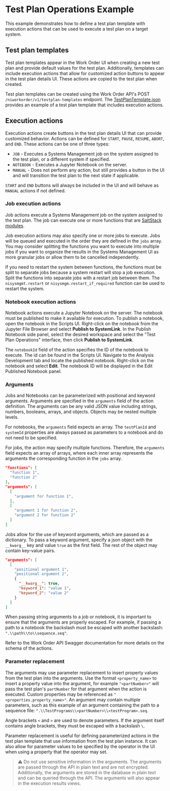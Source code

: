 # Test Plan Operations Example

This example demonstrates how to define a test plan template with execution
actions that can be used to execute a test plan on a target system.

## Test plan templates

Test plan templates appear in the Work Order UI when creating a new test plan
and provide default values for the test plan. Additionally, templates can
include execution actions that allow for customized action buttons to appear in
the test plan details UI. These actions are copied to the test plan when
created.

Test plan templates can be created using the Work Order API's POST
`/niworkorder/v1/testplan-templates` endpoint. The
[TestPlanTemplate.json](TestPlanTemplate.json) provides an example of a test
plan template that includes execution actions.

## Execution actions

Execution actions create buttons in the test plan details UI that can provide
customized behavior. Actions can be defined for `START`, `PAUSE`, `RESUME`,
`ABORT`, and `END`. These actions can be one of three types:

- `JOB` - Executes a Systems Management job on the system assigned to the test
  plan, or a different system if specified.
- `NOTEBOOK` - Executes a Jupyter Notebook on the server.
- `MANUAL` - Does not perform any action, but still provides a button in the UI
  and will transition the test plan to the next state if applicable.

`START` and `END` buttons will always be included in the UI and will behave as
`MANUAL` actions if not defined.

### Job execution actions

Job actions execute a Systems Management job on the system assigned to the test
plan. The job can execute one or more functions that are
[SaltStack modules](https://docs.saltproject.io/en/latest/py-modindex.html).

Job execution actions may also specify one or more jobs to execute. Jobs will be
queued and executed in the order they are defined in the `jobs` array. You may
consider splitting the functions you want to execute into multiple jobs if you
want to organize the results in the Systems Management UI as more granular jobs
or allow them to be cancelled independently.

If you need to restart the system between functions, the functions must be split
to separate jobs because a system restart will stop a job execution. Split the
functions into separate jobs with a restart job between them. The
`nisysmgmt.restart` or `nisysmgm.restart_if_required` function can be used to
restart the system.

### Notebook execution actions

Notebook actions execute a Jupyter Notebook on the server. The notebook must be
published to make it available for execution. To publish a notebook, open the
notebook in the Scripts UI. Right-click on the notebook from the Jupyter File
Browser and select **Publish to SystemLink**. In the Publish Notebook side
panel, select the desired workspace and select the "Test Plan Operations"
interface, then click **Publish to SystemLink**.

The `notebookId` field of the action specifies the ID of the notebook to
execute. The id can be found in the Scripts UI. Navigate to the Analysis
Development tab and locate the published notebook. Right-click on the notebook
and select **Edit**. The notebook ID will be displayed in the Edit Published
Notebook panel.

### Arguments

Jobs and Notebooks can be parameterized with positional and keyword arguments.
Arguments are specified in the `arguments` field of the action definition. The
arguments can be any valid JSON value including strings, numbers, booleans,
arrays, and objects. Objects may be nested multiple levels.

For notebooks, the `arguments` field expects an array. The `testPlanId` and
`systemId` properties are always passed as parameters to a notebook and do not
need to be specified.

For jobs, the action may specify multiple functions. Therefore, the `arguments`
field expects an array of arrays, where each inner array represents the
arguments the corresponding function in the `jobs` array.

```json
"functions": [
  "function 1",
  "function 2"
],
"arguments": [
  [
    "argument for function 1",
  ],
  [
    "argument 1 for function 2",
    "argument 2 for function 2"
  ]
]
```

Jobs allow for the use of keyword arguments, which are passed as a dictionary.
To pass a keyword argument, specify a json object with the `__kwarg__` key and
value `true` as the first field. The rest of the object may contain key-value
pairs.

```json
"arguments": [
  [
    "positional argument 1",
    "positional argument 2",
    {
      "__kwarg__": true,
      "keyword_1": "value 1",
      "keyword_2": "value 2"
    }
  ]
]
```

When passing string arguments to a job or notebook, it is important to ensure
that the arguments are properly escaped. For example, if passing a path to a
notebook the backslash must be escaped with another backslash:
`".\\path\\to\\sequence.seq"`.

Refer to the Work Order API Swagger documentation for more details on the schema
of the actions.

### Parameter replacement

The arguments may use parameter replacement to insert property values from the
test plan into the arguments. Use the format `<property_name>` to insert a
property value into the argument, for example `"<partNumber>"` will pass the
test plan's `partNumber` for that argument when the action is executed. Custom
properties may be referenced as `"<properties.property_name>"`. An argument may
contain multiple parameters, such as this example of an argument containing the
path to a sequence file: `".\\TestPrograms\\<partNumber>\\<testProgram>.seq`.

Angle brackets `<` and `>` are used to denote parameters. If the argument itself
contains angle brackets, they must be escaped with a backslash `\`.

Parameter replacement is useful for defining parameterized actions in the test
plan template that use information from the test plan instance. It can also
allow for parameter values to be specified by the operator in the UI when using
a property that the operator may set.

> :warning: Do not use sensitive information in the arguments. The arguments are
> passed through the API in plain text and are not encrypted. Additionally, the
> arguments are stored in the database in plain text and can be queried through
> the API. The arguments will also appear in the execution results views.
